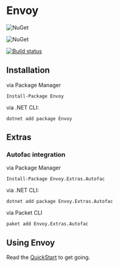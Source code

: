 # Envoy

![NuGet](https://img.shields.io/nuget/v/Envoy.svg)

![NuGet](https://img.shields.io/nuget/dt/Envoy.svg)

[![Build status](https://ci.appveyor.com/api/projects/status/athyvrivdatty914?svg=true)](https://ci.appveyor.com/project/PeterKneale/envoy)

## Installation

via Package Manager

```Install-Package Envoy```

via .NET CLI: 
    
```dotnet add package Envoy```

## Extras

### Autofac integration

via Package Manager

```Install-Package Envoy.Extras.Autofac```

via .NET CLI: 
    
```dotnet add package Envoy.Extras.Autofac```

via Packet CLI

```paket add Envoy.Extras.Autofac```

## Using Envoy

Read the [QuickStart](doc/QuickStart.md) to get going.
